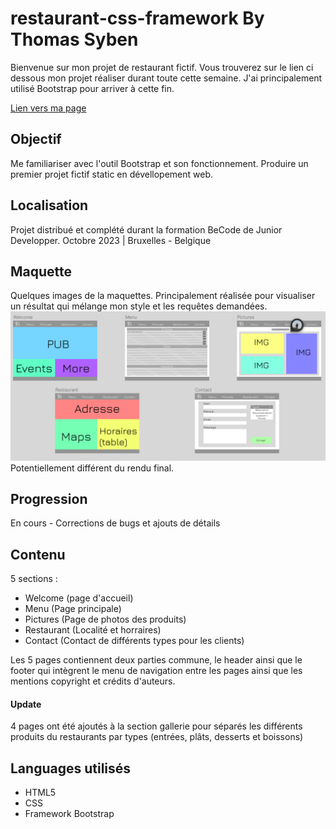 # restaurant-css-framework By Thomas Syben

Bienvenue sur mon projet de restaurant fictif. Vous trouverez sur le lien ci dessous mon projet réaliser durant toute cette semaine. J'ai principalement utilisé Bootstrap pour arriver à cette fin.

[Lien vers ma page](https://harbingar.github.io/error404/)

## Objectif

Me familiariser avec l'outil Bootstrap et son fonctionnement.
Produire un premier projet fictif static en dévellopement web.

## Localisation

Projet distribué et complété durant la formation BeCode de Junior Developper.
Octobre 2023 | Bruxelles - Belgique

## Maquette

Quelques images de la maquettes. 
Principalement réalisée pour visualiser un résultat qui mélange mon style et les requêtes demandées.
![shema](img/shema.png)
Potentiellement différent du rendu final.

## Progression

En cours - Corrections de bugs et ajouts de détails

## Contenu

5 sections :
- Welcome (page d'accueil)
- Menu (Page principale)
- Pictures (Page de photos des produits)
- Restaurant (Localité et horraires)
- Contact (Contact de différents types pour les clients)

Les 5 pages contiennent deux parties commune, le header ainsi que le footer qui intègrent le menu de navigation entre les pages ainsi que les mentions copyright et crédits d'auteurs.

#### Update

4 pages ont été ajoutés à la section gallerie pour séparés les différents produits du restaurants par types (entrées, plâts, desserts et boissons)

## Languages utilisés

- HTML5
- CSS
- Framework Bootstrap 



